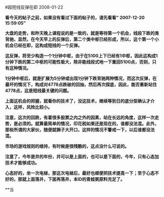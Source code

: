 #超短线反弹在即
2008-01-22

**看今天的帖子之前，如果没有看过下面的帖子的，请先看看“** **2007-12-20
15:59:05”**

**大盘的走势，和昨天晚上课程说的是一致的，就是等待第一个机会，线段下跌的类背驰，显然，在今天早上的反弹后，第二个类中枢已经形成，所以，这个第一个小机会已经在即，这构成短线的一个反弹。**

**这反弹，将至少构造一个1分钟中枢，由于在5100上下已经有1中枢，因此这构成1分钟下跌的第二中枢的可能性极大，除非能线段式地一下重回5100点，否则，只有这种情况。**
 
**1分钟中枢后，就是扩展为5分钟或出现1分钟下跌背驰两种情况，而这次反弹，在最坏的情况下，构成对4778点跌破的回抽，然后再次探底，因此，能否重新站住4778点，这是短线最关键的问题。**
 
**上面这机会的把握，就看你的技术了，没这技术，继续等到日的底分型确认才介入，这样，风险比较小。**
 
**注意，这次的回跌，有着很多股票之内之外的因素，站在长远的角度，这样一次走势，是必须的。就算最简单的情况，印花税如果还是现在的，谁都没法混。此外，那些所谓的大家伙，随便就狮子大开口，这样的情况不警戒一下，以后谁都没法混。**
 
**市场的游戏规则的维持，有时候是很残酷的，这点没什么可说的。**
 
**注意了，今年是井的年份，井可以是上面的，也可以是下面的，今年，只有心态加技术才能够成功。**
 
**心态好的，坐一次电梯，那这次电梯后，最好也顺便把技术提高一下；至于心态不好的，那就上面落井，下面再落井，本ID的青蛙粥原料充足了。**
 
**当